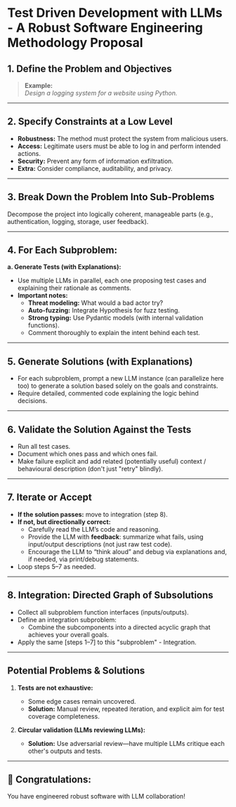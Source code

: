 # Test Driven Development with LLMs - A Robust Software Engineering Methodology Proposal

## 1. Define the Problem and Objectives

> **Example:**  
> _Design a logging system for a website using Python._

---

## 2. Specify Constraints at a Low Level

- **Robustness:** The method must protect the system from malicious users.
- **Access:** Legitimate users must be able to log in and perform intended actions.
- **Security:** Prevent any form of information exfiltration.
- **Extra:** Consider compliance, auditability, and privacy.

---

## 3. Break Down the Problem Into Sub-Problems

Decompose the project into logically coherent, manageable parts (e.g., authentication, logging, storage, user feedback).

---

## 4. For Each Subproblem:  
**a. Generate Tests (with Explanations):**

- Use multiple LLMs in parallel, each one proposing test cases and explaining their rationale as comments.
- **Important notes:**
    - **Threat modeling:** What would a bad actor try?
    - **Auto-fuzzing:** Integrate Hypothesis for fuzz testing.
    - **Strong typing:** Use Pydantic models (with internal validation functions).
    - Comment thoroughly to explain the intent behind each test.

---

## 5. Generate Solutions (with Explanations)

- For each subproblem, prompt a new LLM instance (can parallelize here too) to generate a solution based solely on the goals and constraints.
- Require detailed, commented code explaining the logic behind decisions.

---

## 6. Validate the Solution Against the Tests

- Run all test cases.
- Document which ones pass and which ones fail.
- Make failure explicit and add related (potentially useful) context / behavioural description (don't just "retry" blindly).

---

## 7. Iterate or Accept

- **If the solution passes:** move to integration (step 8).
- **If not, but directionally correct:**  
  - Carefully read the LLM’s code and reasoning.
  - Provide the LLM with **feedback**: summarize what fails, using input/output descriptions (not just raw test code).
  - Encourage the LLM to “think aloud” and debug via explanations and, if needed, via print/debug statements.
- Loop steps 5–7 as needed.

---

## 8. Integration: Directed Graph of Subsolutions

- Collect all subproblem function interfaces (inputs/outputs).
- Define an integration subproblem:  
  - Combine the subcomponents into a directed acyclic graph that achieves your overall goals.
- Apply the same [steps 1–7] to this "subproblem" - Integration.

---

## Potential Problems & Solutions

1. **Tests are not exhaustive:**  
   - Some edge cases remain uncovered.
   - **Solution:** Manual review, repeated iteration, and explicit aim for test coverage completeness.

2. **Circular validation (LLMs reviewing LLMs):**  
   - **Solution:** Use adversarial review—have multiple LLMs critique each other's outputs and tests.

---

## 🎉 Congratulations:  
You have engineered robust software with LLM collaboration!
